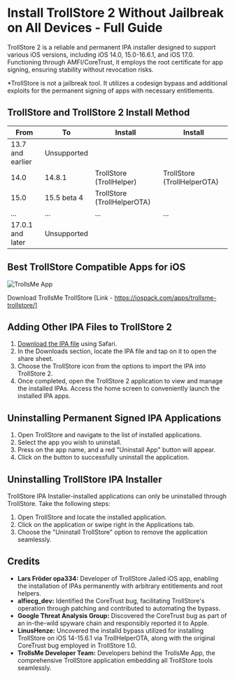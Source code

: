 # Install TrollStore 2 Without Jailbreak on All Devices - Full Guide

TrollStore 2 is a reliable and permanent IPA installer designed to support various iOS versions, including iOS 14.0, 15.0-16.6.1, and iOS 17.0. Functioning through AMFI/CoreTrust, it employs the root certificate for app signing, ensuring stability without revocation risks.

*TrollStore is not a jailbreak tool. It utilizes a codesign bypass and additional exploits for the permanent signing of apps with necessary entitlements.

## TrollStore and TrollStore 2 Install Method

| From          | To                    | Install             | Install              |
|---------------|-----------------------|---------------------|----------------------|
| 13.7 and earlier | Unsupported          |                     |                      |
| 14.0          | 14.8.1                | TrollStore (TrollHelper) | TrollStore (TrollHelperOTA) |
| 15.0          | 15.5 beta 4           | TrollStore (TrollHelperOTA) |                      |
| ...           | ...                   | ...                 | ...                  |
| 17.0.1 and later | Unsupported         |                     |                      |

## Best TrollStore Compatible Apps for iOS

![TrollsMe App](https://iospack.com/path/to/your/small/image)

Download TrollsMe TrollStore [Link - https://iospack.com/apps/trollsme-trollstore/]

## Adding Other IPA Files to TrollStore 2

1. [Download the IPA file](https://iospack.com/apps/trollsme-trollstore/) using Safari.
2. In the Downloads section, locate the IPA file and tap on it to open the share sheet.
3. Choose the TrollStore icon from the options to import the IPA into TrollStore 2.
4. Once completed, open the TrollStore 2 application to view and manage the installed IPAs. Access the home screen to conveniently launch the installed IPA apps.

## Uninstalling Permanent Signed IPA Applications

1. Open TrollStore and navigate to the list of installed applications.
2. Select the app you wish to uninstall.
3. Press on the app name, and a red "Uninstall App" button will appear.
4. Click on the button to successfully uninstall the application.

## Uninstalling TrollStore IPA Installer

TrollStore IPA Installer-installed applications can only be uninstalled through TrollStore. Take the following steps:

1. Open TrollStore and locate the installed application.
2. Click on the application or swipe right in the Applications tab.
3. Choose the "Uninstall TrollStore" option to remove the application seamlessly.

## Credits

- **Lars Fröder opa334:** Developer of TrollStore Jailed iOS app, enabling the installation of IPAs permanently with arbitrary entitlements and root helpers.
- **alfiecg_dev:** Identified the CoreTrust bug, facilitating TrollStore's operation through patching and contributed to automating the bypass.
- **Google Threat Analysis Group:** Discovered the CoreTrust bug as part of an in-the-wild spyware chain and responsibly reported it to Apple.
- **LinusHenze:** Uncovered the installd bypass utilized for installing TrollStore on iOS 14-15.6.1 via TrollHelperOTA, along with the original CoreTrust bug employed in TrollStore 1.0.
- **TrollsMe Developer Team:** Developers behind the TrollsMe App, the comprehensive TrollStore application embedding all TrollStore tools seamlessly.
